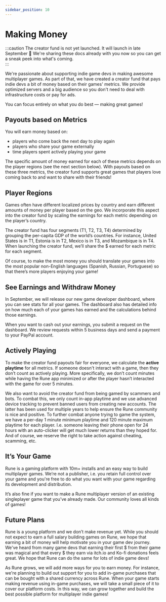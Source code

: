 ```yaml
---
sidebar_position: 10
---
```


# Making Money

:::caution
The creator fund is not yet launched. It will launch in late September 🥳 We're sharing these docs already with you now so you can get a sneak peek into what's coming.   
:::

We're passionate about supporting indie game devs in making awesome multiplayer games. As part of that, we have created a creator fund that pays indie devs a bit of money based on their games' metrics. We provide optimized servers and a big audience so you don't need to deal with infrastructure costs or pay for ads.

You can focus entirely on what you do best — making great games!

## Payouts based on Metrics

You will earn money based on:
- players who come back the next day to play again
- players who share your game externally
- time players spent actively playing your game

The specific amount of money earned for each of these metrics depends on the player regions (see the next section below). With payouts based on these three metrics, the creator fund supports great games that players love coming back to and want to share with their friends!

## Player Regions

Games often have different localized prices by country and earn different amounts of money per player based on the geo. We incorporate this aspect into the creator fund by scaling the earnings for each metric depending on the player’s country.

The creator fund has four segments (T1, T2, T3, T4) determined by grouping the per-capita GDP of the world’s countries. For instance, United States is in T1, Estonia is in T2, Mexico is in T3, and Mozambique is in T4. When launching the creator fund, we’ll share the $ earned for each metric for each segment.

Of course, to make the most money you should translate your games into the most popular non-English languages (Spanish, Russian, Portuguese) so that there’s more players enjoying your game!

## See Earnings and Withdraw Money

In September, we will release our new game developer dashboard, where you can see stats for all your games. The dashboard also has detailed info on how much each of your games has earned and the calculations behind those earnings.

When you want to cash out your earnings, you submit a request on the dashboard. We review requests within 5 business days and send a payment to your PayPal account.

## Actively Playing

To make the creator fund payouts fair for everyone, we calculate the **active playtime** for all metrics. If someone doesn't interact with a game, then they don’t count as actively playing. More specifically, we don’t count minutes while having the Rune app minimized or after the player hasn’t interacted with the game for over 5 minutes.

We also want to avoid the creator fund from being gamed by scammers and bots. To combat this, we only count in-app playtime and we use advanced device tracking to prevent banned users from creating new accounts. The latter has been used for multiple years to help ensure the Rune community is nice and positive. To further combat anyone trying to game the system, we have a per-day 1 minute minimum playtime and 120 minute maximum playtime for each player. I.e. someone leaving their phone open for 24 hours with an auto-clicker will get much lower returns than they hoped for. And of course, we reserve the right to take action against cheating, scamming, etc.

## It’s Your Game

Rune is a gaming platform with 10m+ installs and an easy way to build multiplayer games. We’re not a publisher, i.e. you retain full control over your game and you're free to do what you want with your game regarding its development and distribution.

It’s also fine if you want to make a Rune multiplayer version of an existing singleplayer game that you’ve already made. Our community loves all kinds of games!

## Future Plans

Rune is a young platform and we don’t make revenue yet. While you should not expect to earn a full salary building games on Rune, we hope that earning a bit of money will help motivate you in your game dev journey. We've heard from many game devs that earning their first $ from their game was magical and that every $ they earn via itch.io and Ko-fi donations feels great. We hope that Rune can do the same for lots of indie game devs!

As Rune grows, we will add more ways for you to earn money. For instance, we're planning to build out support for you to add in-game purchases that can be bought with a shared currency across Rune. When your game starts making revenue using in-game purchases, we will take a small piece of it to cover our platform costs. In this way, we can grow together and build the best possible platform for multiplayer indie games!
